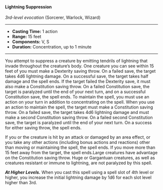 #### Lightning Suppression
*3rd-level evocation* (Sorcerer, Warlock, Wizard)
___
- **Casting Time:** 1 action
- **Range:** 15 feet
- **Components:** V, S
- **Duration:** Concentration, up to 1 minute
---
You attempt to suppress a creature by emitting tendrils of lightning that invade throughout the creature’s body. One creature you can see within 15 feet of you must make a Dexterity saving throw. On a failed save, the target takes 4d6 lightning damage. On a successful save, the target takes half damage and the spell ends. If the target failed the Dexterity save, it must also make a Constitution saving throw. On a failed Constitution save, the target is paralyzed until the end of your next turn, and on a successful Constitution save, the spell ends. To maintain the spell, you must use an action on your turn in addition to concentrating on the spell. When you use an action to maintain the spell, the target must make a Constitution saving throw. On a failed save, the target takes 4d6 lightning damage and must make a second Constitution saving throw. On a failed second Constitution save, the target is paralyzed until the end of your next turn. On a success for either saving throw, the spell ends.

If you or the creature is hit by an attack or damaged by an area effect, or you take any other actions (including bonus actions and reactions) other than moving or maintaining the spell, the spell ends. If you move more than 15 feet away from the target, the spell ends.Large creatures have advantage on the Constitution saving throw. Huge or Gargantuan creatures, as well as creatures resistant or immune to lightning, are not paralyzed by this spell.

***At Higher Levels.*** When you cast this spell using a spell slot of 4th level or higher, you increase the initial lightning damage by 1d6 for each slot level higher than 3rd.
